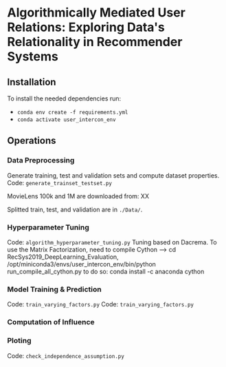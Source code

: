 # Algorithmically Mediated User Relations: Exploring Data's Relationality in Recommender Systems

## Installation
To install the needed dependencies run:
- `conda env create -f requirements.yml`
- `conda activate user_intercon_env`

## Operations

### Data Preprocessing
Generate training, test and validation sets and compute dataset properties.
Code: `generate_trainset_testset.py`

MovieLens 100k and 1M are downloaded from: XX

Splitted train, test, and validation are in `./Data/`.

### Hyperparameter Tuning
Code: `algorithm_hyperparameter_tuning.py`
Tuning based on Dacrema. 
To use the Matrix Factorization, need to compile Cython --> cd RecSys2019_DeepLearning_Evaluation, /opt/miniconda3/envs/user_intercon_env/bin/python run_compile_all_cython.py
to do so: conda install -c anaconda cython

### Model Training & Prediction
Code: `train_varying_factors.py`
Code: `train_varying_factors.py`

### Computation of Influence

### Ploting
Code: `check_independence_assumption.py`